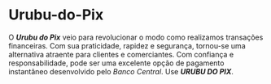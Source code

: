 # Urubu-do-Pix
O **_Urubu do Pix_** veio para revolucionar o modo como realizamos transações financeiras. Com sua praticidade, rapidez e segurança, tornou-se uma alternativa atraente para clientes e comerciantes. Com confiança e responsabilidade, pode ser uma excelente opção de pagamento instantâneo desenvolvido pelo _Banco Central_. Use **_URUBU DO PIX_**.
